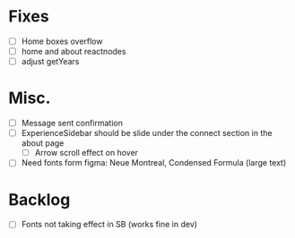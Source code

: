 # Fixes
- [ ] Home boxes overflow
- [ ] home and about reactnodes
- [ ] adjust getYears

# Misc.
- [ ] Message sent confirmation
- [ ] ExperienceSidebar should be slide under the connect section in the about page
  - [ ] Arrow scroll effect on hover
- [ ] Need fonts form figma: Neue Montreal, Condensed Formula (large text)

# Backlog
- [ ] Fonts not taking effect in SB (works fine in dev)
